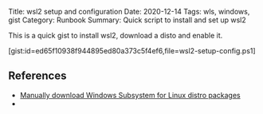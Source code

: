 Title: wsl2 setup and configuration
Date: 2020-12-14
Tags: wls, windows, gist
Category: Runbook
Summary: Quick script to install and set up wsl2

This is a quick gist to install wsl2, download a disto and enable it.

[gist:id=ed65f10938f944895ed80a373c5f4ef6,file=wsl2-setup-config.ps1]

## References

- [Manually download Windows Subsystem for Linux distro packages](https://docs.microsoft.com/en-us/windows/wsl/install-manual)
- 